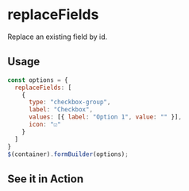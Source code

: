 # replaceFields
Replace an existing field by id.

## Usage
```javascript
const options = {
  replaceFields: [
    {
      type: "checkbox-group",
      label: "Checkbox",
      values: [{ label: "Option 1", value: "" }],
      icon: "☑"
    }
  ]
}
$(container).formBuilder(options);
```
## See it in Action
<p data-height="525" data-theme-id="22927" data-embed-version="2" data-slug-hash="YEOmea" data-default-tab="result" data-user="sudharshan" class="codepen"></p>
